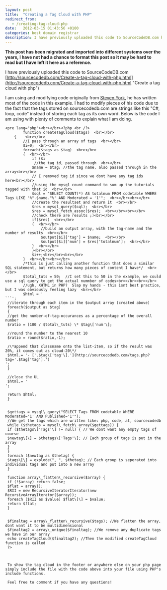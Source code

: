 ```yaml
---
layout: post
title:  "Creating a Tag Cloud with PHP"
redirect_from:
   - /creating-tag-cloud-php
date:   2012-03-15 01:43:56 +0100
categories: best domain registrar
description: I have previously uploaded this code to SourceCodeDB.com http://sourcecodedb.com/Create-a-tag-cl...
---
```


**This post has been migrated and imported into different systems over the years, I have not had a chance to format this post so it may be hard to read but I have left it here as a reference.**

I have previously uploaded this code to SourceCodeDB.com  
[http://sourcecodedb.com/Create-a-tag-cloud-with-php.html](http://sourcecodedb.com/Create-a-tag-cloud-with-php.html "Create a tag cloud with php")  
  
 I am using and modifying code originally from [Steven York](http://stevenyork.com/tutorial/creating_accessible_tag_cloud_in_php_css_mysql), he has written most of the code in this example. I had to modify pieces of his code due to the fact that the tags stored on sourcecodedb.com are strings like this "C#, loop, code" instead of storing each tag as its own word. Below is the code I am using with plenty of comments to explain what I am doing.

```
<pre lang="php"><br></br><?php <br /?>
        function createTagCloud($tags)  <br></br>
    {    <br></br>
        //I pass through an array of tags  <br></br>
        $i=0;  <br></br>
        foreach($tags as $tag)  <br></br>
        {  <br></br>
            if ($i 
             //the tag id, passed through  <br></br>
            $name = $tag; //the tag name, also passed through in the array<br></br>
            // I removed tag id since we dont have any tag ids here<br></br>
            //using the mysql count command to sum up the tutorials tagged with that id  <br></br>
            $sql = "SELECT COUNT(*) AS totalnum FROM codetable WHERE Tags LIKE '%".$name."%' AND Moderated = '1'";  <br></br><br></br>
            //create the resultset and return it  <br></br>
            $res = mysql_query($sql);  <br></br>
            $res = mysql_fetch_assoc($res);  <br></br><br></br>
            //check there are results ;)<br></br>
            if($res)  <br></br>
            {  <br></br>
                //build an output array, with the tag-name and the number of results  <br></br>
                $output[$i]['tag'] = $name;  <br></br>
                $output[$i]['num'] = $res['totalnum'];  <br></br>
            }  <br></br>
            }<br></br>
            $i++;<br></br><br></br>
        }  <br></br><br></br>
        /*this is just calling another function that does a similar SQL statement, but returns how many pieces of content I have*/  <br></br>
        $total_tuts = 50;  //I set this to 50 in the example, we could use a sql query to get the actual nummber of codes<br></br><br></br>
        //ugh, XHTML in PHP?  Slap my hands - this isnt best practice, but I was obviously feeling lazy  <br></br>
        $html = '
```';   
 //iterate through each item in the $output array (created above)   
 foreach($output as $tag)   
 {   
 //get the number-of-tag-occurances as a percentage of the overall number   
 $ratio = (100 / $total\_tuts) \* $tag\['num'\];   
  
 //round the number to the nearest 10   
 $ratio = round($ratio,-1);   
  
 /\*append that classname onto the list-item, so if the result was 20%, it comes out as cloud-20\*/   
 $html.= '- ['.$tag\['tag'\].'](http://sourcecodedb.com/tags.php?tag='.$tag['tag'].')
';   
 }   
  
 //close the UL   
 $html.= '
';   
  
 return $html;   
 }  
  
  
 $gettags = mysql\_query("SELECT Tags FROM codetable WHERE Moderated='1' AND Published='1'");  
 //We get the tags which are written like: php, code, at, sourcecodedb  
 while ($thetags = mysql\_fetch\_array($gettags)) {  
 if ($thetags\['Tags'\] != null) { // We dont want any empty tags of course  
 $newtag\[\] = $thetags\['Tags'\]; // Each group of tags is put in the array  
 }  
 }  
 foreach ($newtag as $thetag) {  
 $tags\[\] = explode(", ", $thetag); // Each group is seperated into individual tags and put into a new array  
 }  
  
 function array\_flatten\_recursive($array) {  
 if (!$array) return false;  
 $flat = array();  
 $RII = new RecursiveIteratorIterator(new RecursiveArrayIterator($array));  
 foreach ($RII as $value) $flat\[\] = $value;  
 return $flat;  
 }  
  
  
 $finaltag = array\_flatten\_recursive($tags); //We flatten the array, dont want it to be multidimensional  
 $finaltag2 = array\_unique($finaltag); //We remove any duplicate tags we have in our array  
 echo createTagCloud($finaltag2); //Then the modified createTagCloud function is called  
 ?>  
  
  
  
 To show the tag cloud in the footer or anywhere else on your php page simply include the file with the code above into your file using PHP's include functions.  
  
 Feel free to comment if you have any questions!